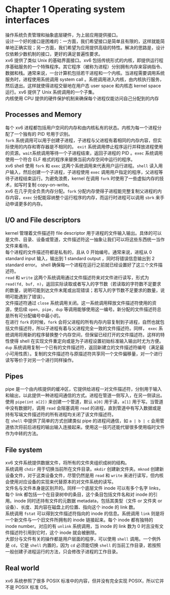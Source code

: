 # Chapter 1 Operating system interfaces

操作系统负责管理和抽象底层硬件，为上层应用提供接口。  
设计一个好的接口是困难的：一方面，我们希望接口是简单且有限的，这样就能简单地正确实现；另一方面，我们希望为应用提供高级的特性。解决的思路是，设计仅依赖少数机制的接口，更好的满足普遍性要求。  
xv6 提供了类似 Unix 的基础界面接口。xv6 包括传统形式的内核，即提供运行程序基础服务的一个特殊程序。其它程序（被称为进程）分别拥有内存来容纳指令、数据和栈。通常来说，一台计算机包括若干进程和一个内核。当进程需要调用系统服务时，进程使用系统调用  system call 。系统调用进入内核，由内核执行服务，然后退出。这样就使得进程交替地在用户态 user space 和内核态 kernel space 运行。xv6 提供了 Unix 系统调用的一个子集。  
内核使用 CPU 提供的硬件保护机制来确保每个进程仅能访问自己分配到的内存

## Processes and Memory
每个 xv6 进程都包括用户空间的内存和由内核私有的状态。内核为每一个进程分配了一个独有的 PID 号用于识别。  
`fork` 系统调用可以用于创建子进程，子进程与父进程有着相同的内存内容，但实际使用的内存和寄存器是不相同的。 `exit` 系统调用停止程序运行并释放进程使用的资源。`wait`系统调用等待一个子进程结束，返回子进程的 PID 。`exec` 系统调用使用一个符合 ELF 格式的程序来替换当前内存空间中运行的程序。  
xv6 shell 使用 `fork` 和  `exec` 这两个系统调用来代表用户运行进程。`shell` 读入用户输入，然后创建一个子进程，子进程使用 `exec` 调用用户指定的程序，父进程等待子进程结束运行。为避免浪费，kernel 在调用 `fork` 时使用了一些虚拟内存的技术，如写时复制 copy-on-write。  
xv6 在几乎完全负责内存分配。`fork` 分配内存使得子进程能完整复制父进程的内存内容，`exec` 分配能容纳整个运行程序的内存，而运行时进程可以调用 `sbrk` 来手动申请更多的内存。

## I/O and File descriptors
kernel 管理着文件描述符 file descriptor 用于进程的文件输入输出。具体的可以是文件、目录、设备或管道，文件描述符这一抽象让我们可以将这些东西统一当作文件来看待。  
每个进程的文件描述符都是私有的，且从 0 开始编号。通常来说，进程从 0 standard input 输入，输出到 1 standard output ，同时将错误信息输出到 2 standard error。 shell 确保每一个进程在运行之前就已经设置好了这三个文件描述符。  
`read` 和 `write` 这两个系统调用通过文件描述符来对文件进行读写，形式为 `read(fd, buf, n)`，返回实际读取或者写入的字节数（若读取的字符数不足要求的数量，说明可能到达文件末尾或出现错误；若写入的字节数不足要求的数量，说明可能遇到了错误）。  
文件描述符通过 `close` 系统调用关闭。这一系统调用释放文件描述符使用的资源，使后续 `open, pipe, dup` 等调用能够使用这一编号。新分配的文件描述符总是所有可分配编号中最小的。  
在进行 `fork` 的时候，`fork` 会将父进程的所有内存内容复制到子进程，自然也就包括文件描述符，所以子进程有着与父进程完全一致的文件描述符。同样， `exec` 系统调用将用新的程序替换整个内存空间，但保留已经打开的文件描述符。这样的特性使得 shell 在实现文件重定向或是为子进程设置初始标准输入输出时尤为方便。  
`dup` 系统调用复制一个已有的文件描述符，返回新建立的文件描述符编号（满足最小可用性质）。复制的文件描述符与原描述符共享同一个文件偏移量，对一个进行读写等价于对另一个进行同样操作。

## Pipes
pipe 是一个由内核提供的缓冲区，它提供给进程一对文件描述符，分别用于输入和输出，以此提供一种进程间通信的方式。进程在管道一侧写入，在另一侧读出。使用 `pipe(int a[2])` 来创建一个管道，默认 `a[0]` 用于读，`a[1]` 用于写。当管道中没有数据时，调用 `read` 会阻塞调用 `read` 的进程，直到管道中有写入数据或是持有写端文件描述符的所有进程均关闭了该文件描述符。  
在 `shell` 中提供了简单的方式创建类似 pipe 的进程间通信，如 `a | b | c` 会用管道依次将前后进程的输出输入连接起来。使用这一技巧还能代替很多使用临时文件作为中转的方法。

## File system
xv6 文件系统提供数据文件，将所有的文件夹组织成树的结构。  
系统调用 `chdir` 用于切换当前所在文件目录。`mkdir` 创建新文件夹。`mknod` 创建新设备文件，对于这类设备文件，尽管仍然是用 `read` 和 `write` 来进行读写，但内核会使用对应设备的实现来代替原本的对文件系统的读写。  
文件名与文件本身是区别开的。同样一个底层文件 inode 可以有多个名字 links，每个 link 都包括一个在目录树中的条目，这个条目包括文件名和对 inode 的引用。inode 同时还持有文件的元数据 metadata，包括其类型（文件 or 文件夹 or 设备）、长度、其内容在磁盘上的位置、指向这个 inode 的 link 数。  
系统调用 `fstat` 可以得到文件描述符指向的 inode 的信息。系统调用 `link` 则是将一个新文件与一个旧文件所拥有的 inode 链接起来。每个 inode 都有独特的 inode number。对应的有 `unlink` 系统调用，当 inode 的 link 数为 0 时且没有文件描述符引用到它时，这个 inode 就会被删除。  
大部分与文件有关的操作都是用户层面的程序，可以使用 `shell` 调用。一个例外是 `cd`，它是 `shell` 内置的，因为 `cd` 必须能切换 `shell` 的当前工作目录，若按照一般创建子进程运行的方法，只会修改子进程的工作目录。

## Real world
xv6 系统参照了很多 POSIX 标准中的内容，但并没有完全实现 POSIX，所以它并不是 POSIX 标准 OS。
